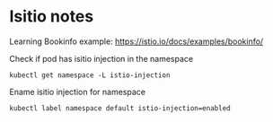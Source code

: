 # Isitio notes

Learning Bookinfo example: https://istio.io/docs/examples/bookinfo/


Check if pod has isitio injection in the namespace
```shell script
kubectl get namespace -L istio-injection
```

Ename isitio injection for namespace
```shell script
kubectl label namespace default istio-injection=enabled
```